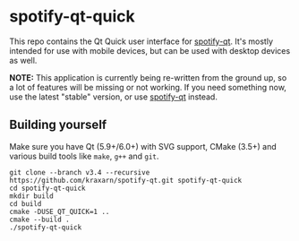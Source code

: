 # spotify-qt-quick
This repo contains the Qt Quick user interface for [spotify-qt](https://github.com/kraxarn/spotify-qt). 
It's mostly intended for use with mobile devices, but can be used with desktop devices as well.

**NOTE:** This application is currently being re-written from the ground up, so a lot of features 
will be missing or not working. If you need something now, use the latest "stable" version, or
use [spotify-qt](https://github.com/kraxarn/spotify-qt) instead.

## Building yourself

Make sure you have Qt (5.9+/6.0+) with SVG support, CMake (3.5+) and various build tools like
`make`, `g++` and `git`.

```
git clone --branch v3.4 --recursive https://github.com/kraxarn/spotify-qt.git spotify-qt-quick
cd spotify-qt-quick
mkdir build
cd build
cmake -DUSE_QT_QUICK=1 ..
cmake --build .
./spotify-qt-quick
```